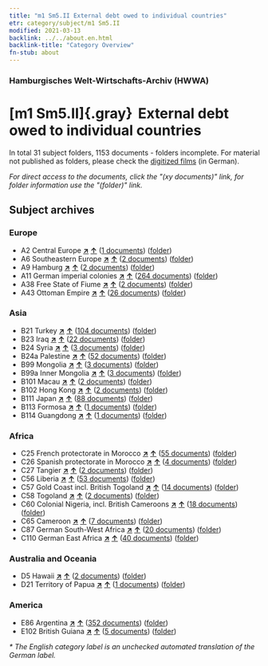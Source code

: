```yaml
---
title: "m1 Sm5.II External debt owed to individual countries"
etr: category/subject/m1 Sm5.II
modified: 2021-03-13
backlink: ../../about.en.html
backlink-title: "Category Overview"
fn-stub: about
---
```


### Hamburgisches Welt-Wirtschafts-Archiv (HWWA)
# [m1 Sm5.II]{.gray}&#8201; External debt owed to individual countries&#160; 





In total 31 subject folders, 1153 documents - folders incomplete.
For material not published as folders, please check the [digitized films](/film/h1_sh) (in German).

_For direct access to the documents, click the "(xy documents)" link, for folder information use the "(folder)" link._

## Subject archives



### Europe

- A2 Central Europe [**&nearr;**](../../../geo/i/140895/about.en.html "Central Europe (all folders)") [**&uarr;**](../../../geo/about.en.html#A2 "Country category system") (<a href="https://pm20.zbw.eu/dfgview/sh/140895,144819" title="about: Central Europe : External debt owed to individual countries" target="_blank">1 documents</a>) ([folder](http://purl.org/pressemappe20/folder/sh/140895,144819))
- A6 Southeastern Europe [**&nearr;**](../../../geo/i/140900/about.en.html "Southeastern Europe (all folders)") [**&uarr;**](../../../geo/about.en.html#A6 "Country category system") (<a href="https://pm20.zbw.eu/dfgview/sh/140900,144819" title="about: Southeastern Europe : External debt owed to individual countries" target="_blank">2 documents</a>) ([folder](http://purl.org/pressemappe20/folder/sh/140900,144819))
- A9 Hamburg [**&nearr;**](../../../geo/i/140905/about.en.html "Hamburg (all folders)") [**&uarr;**](../../../geo/about.en.html#A9 "Country category system") (<a href="https://pm20.zbw.eu/dfgview/sh/140905,144819" title="about: Hamburg : External debt owed to individual countries" target="_blank">2 documents</a>) ([folder](http://purl.org/pressemappe20/folder/sh/140905,144819))
- A11 German imperial colonies [**&nearr;**](../../../geo/i/140960/about.en.html "German imperial colonies (all folders)") [**&uarr;**](../../../geo/about.en.html#A11 "Country category system") (<a href="https://pm20.zbw.eu/dfgview/sh/140960,144819" title="about: German imperial colonies : External debt owed to individual countries" target="_blank">264 documents</a>) ([folder](http://purl.org/pressemappe20/folder/sh/140960,144819))
- A38 Free State of Fiume [**&nearr;**](../../../geo/i/141014/about.en.html "Free State of Fiume (all folders)") [**&uarr;**](../../../geo/about.en.html#A38 "Country category system") (<a href="https://pm20.zbw.eu/dfgview/sh/141014,144819" title="about: Free State of Fiume : External debt owed to individual countries" target="_blank">2 documents</a>) ([folder](http://purl.org/pressemappe20/folder/sh/141014,144819))
- A43 Ottoman Empire [**&nearr;**](../../../geo/i/141034/about.en.html "Ottoman Empire (all folders)") [**&uarr;**](../../../geo/about.en.html#A43 "Country category system") (<a href="https://pm20.zbw.eu/dfgview/sh/141034,144819" title="about: Ottoman Empire : External debt owed to individual countries" target="_blank">26 documents</a>) ([folder](http://purl.org/pressemappe20/folder/sh/141034,144819))

### Asia

- B21 Turkey [**&nearr;**](../../../geo/i/141111/about.en.html "Turkey (all folders)") [**&uarr;**](../../../geo/about.en.html#B21 "Country category system") (<a href="https://pm20.zbw.eu/dfgview/sh/141111,144819" title="about: Turkey : External debt owed to individual countries" target="_blank">104 documents</a>) ([folder](http://purl.org/pressemappe20/folder/sh/141111,144819))
- B23 Iraq [**&nearr;**](../../../geo/i/141113/about.en.html "Iraq (all folders)") [**&uarr;**](../../../geo/about.en.html#B23 "Country category system") (<a href="https://pm20.zbw.eu/dfgview/sh/141113,144819" title="about: Iraq : External debt owed to individual countries" target="_blank">22 documents</a>) ([folder](http://purl.org/pressemappe20/folder/sh/141113,144819))
- B24 Syria [**&nearr;**](../../../geo/i/141114/about.en.html "Syria (all folders)") [**&uarr;**](../../../geo/about.en.html#B24 "Country category system") (<a href="https://pm20.zbw.eu/dfgview/sh/141114,144819" title="about: Syria : External debt owed to individual countries" target="_blank">3 documents</a>) ([folder](http://purl.org/pressemappe20/folder/sh/141114,144819))
- B24a Palestine [**&nearr;**](../../../geo/i/141115/about.en.html "Palestine (all folders)") [**&uarr;**](../../../geo/about.en.html#B24a "Country category system") (<a href="https://pm20.zbw.eu/dfgview/sh/141115,144819" title="about: Palestine : External debt owed to individual countries" target="_blank">52 documents</a>) ([folder](http://purl.org/pressemappe20/folder/sh/141115,144819))
- B99 Mongolia [**&nearr;**](../../../geo/i/141261/about.en.html "Mongolia (all folders)") [**&uarr;**](../../../geo/about.en.html#B99 "Country category system") (<a href="https://pm20.zbw.eu/dfgview/sh/141261,144819" title="about: Mongolia : External debt owed to individual countries" target="_blank">3 documents</a>) ([folder](http://purl.org/pressemappe20/folder/sh/141261,144819))
- B99a Inner Mongolia [**&nearr;**](../../../geo/i/141264/about.en.html "Inner Mongolia (all folders)") [**&uarr;**](../../../geo/about.en.html#B99a "Country category system") (<a href="https://pm20.zbw.eu/dfgview/sh/141264,144819" title="about: Inner Mongolia : External debt owed to individual countries" target="_blank">3 documents</a>) ([folder](http://purl.org/pressemappe20/folder/sh/141264,144819))
- B101 Macau [**&nearr;**](../../../geo/i/141267/about.en.html "Macau (all folders)") [**&uarr;**](../../../geo/about.en.html#B101 "Country category system") (<a href="https://pm20.zbw.eu/dfgview/sh/141267,144819" title="about: Macau : External debt owed to individual countries" target="_blank">2 documents</a>) ([folder](http://purl.org/pressemappe20/folder/sh/141267,144819))
- B102 Hong Kong [**&nearr;**](../../../geo/i/141268/about.en.html "Hong Kong (all folders)") [**&uarr;**](../../../geo/about.en.html#B102 "Country category system") (<a href="https://pm20.zbw.eu/dfgview/sh/141268,144819" title="about: Hong Kong : External debt owed to individual countries" target="_blank">2 documents</a>) ([folder](http://purl.org/pressemappe20/folder/sh/141268,144819))
- B111 Japan [**&nearr;**](../../../geo/i/141272/about.en.html "Japan (all folders)") [**&uarr;**](../../../geo/about.en.html#B111 "Country category system") (<a href="https://pm20.zbw.eu/dfgview/sh/141272,144819" title="about: Japan : External debt owed to individual countries" target="_blank">88 documents</a>) ([folder](http://purl.org/pressemappe20/folder/sh/141272,144819))
- B113 Formosa [**&nearr;**](../../../geo/i/141274/about.en.html "Formosa (all folders)") [**&uarr;**](../../../geo/about.en.html#B113 "Country category system") (<a href="https://pm20.zbw.eu/dfgview/sh/141274,144819" title="about: Formosa : External debt owed to individual countries" target="_blank">1 documents</a>) ([folder](http://purl.org/pressemappe20/folder/sh/141274,144819))
- B114 Guangdong [**&nearr;**](../../../geo/i/141275/about.en.html "Guangdong (all folders)") [**&uarr;**](../../../geo/about.en.html#B114 "Country category system") (<a href="https://pm20.zbw.eu/dfgview/sh/141275,144819" title="about: Guangdong : External debt owed to individual countries" target="_blank">1 documents</a>) ([folder](http://purl.org/pressemappe20/folder/sh/141275,144819))

### Africa

- C25 French protectorate in Morocco [**&nearr;**](../../../geo/i/141358/about.en.html "French protectorate in Morocco (all folders)") [**&uarr;**](../../../geo/about.en.html#C25 "Country category system") (<a href="https://pm20.zbw.eu/dfgview/sh/141358,144819" title="about: French protectorate in Morocco : External debt owed to individual countries" target="_blank">55 documents</a>) ([folder](http://purl.org/pressemappe20/folder/sh/141358,144819))
- C26 Spanish protectorate in Morocco [**&nearr;**](../../../geo/i/141359/about.en.html "Spanish protectorate in Morocco (all folders)") [**&uarr;**](../../../geo/about.en.html#C26 "Country category system") (<a href="https://pm20.zbw.eu/dfgview/sh/141359,144819" title="about: Spanish protectorate in Morocco : External debt owed to individual countries" target="_blank">4 documents</a>) ([folder](http://purl.org/pressemappe20/folder/sh/141359,144819))
- C27 Tangier [**&nearr;**](../../../geo/i/141360/about.en.html "Tangier (all folders)") [**&uarr;**](../../../geo/about.en.html#C27 "Country category system") (<a href="https://pm20.zbw.eu/dfgview/sh/141360,144819" title="about: Tangier : External debt owed to individual countries" target="_blank">2 documents</a>) ([folder](http://purl.org/pressemappe20/folder/sh/141360,144819))
- C56 Liberia [**&nearr;**](../../../geo/i/141405/about.en.html "Liberia (all folders)") [**&uarr;**](../../../geo/about.en.html#C56 "Country category system") (<a href="https://pm20.zbw.eu/dfgview/sh/141405,144819" title="about: Liberia : External debt owed to individual countries" target="_blank">53 documents</a>) ([folder](http://purl.org/pressemappe20/folder/sh/141405,144819))
- C57 Gold Coast incl. British Togoland [**&nearr;**](../../../geo/i/141406/about.en.html "Gold Coast incl. British Togoland (all folders)") [**&uarr;**](../../../geo/about.en.html#C57 "Country category system") (<a href="https://pm20.zbw.eu/dfgview/sh/141406,144819" title="about: Gold Coast incl. British Togoland : External debt owed to individual countries" target="_blank">14 documents</a>) ([folder](http://purl.org/pressemappe20/folder/sh/141406,144819))
- C58 Togoland [**&nearr;**](../../../geo/i/141408/about.en.html "Togoland (all folders)") [**&uarr;**](../../../geo/about.en.html#C58 "Country category system") (<a href="https://pm20.zbw.eu/dfgview/sh/141408,144819" title="about: Togoland : External debt owed to individual countries" target="_blank">2 documents</a>) ([folder](http://purl.org/pressemappe20/folder/sh/141408,144819))
- C60 Colonial Nigeria, incl. British Cameroons [**&nearr;**](../../../geo/i/141409/about.en.html "Colonial Nigeria, incl. British Cameroons (all folders)") [**&uarr;**](../../../geo/about.en.html#C60 "Country category system") (<a href="https://pm20.zbw.eu/dfgview/sh/141409,144819" title="about: Colonial Nigeria, incl. British Cameroons : External debt owed to individual countries" target="_blank">18 documents</a>) ([folder](http://purl.org/pressemappe20/folder/sh/141409,144819))
- C65 Cameroon [**&nearr;**](../../../geo/i/141410/about.en.html "Cameroon (all folders)") [**&uarr;**](../../../geo/about.en.html#C65 "Country category system") (<a href="https://pm20.zbw.eu/dfgview/sh/141410,144819" title="about: Cameroon : External debt owed to individual countries" target="_blank">7 documents</a>) ([folder](http://purl.org/pressemappe20/folder/sh/141410,144819))
- C87 German South-West Africa [**&nearr;**](../../../geo/i/141450/about.en.html "German South-West Africa (all folders)") [**&uarr;**](../../../geo/about.en.html#C87 "Country category system") (<a href="https://pm20.zbw.eu/dfgview/sh/141450,144819" title="about: German South-West Africa : External debt owed to individual countries" target="_blank">20 documents</a>) ([folder](http://purl.org/pressemappe20/folder/sh/141450,144819))
- C110 German East Africa [**&nearr;**](../../../geo/i/141471/about.en.html "German East Africa (all folders)") [**&uarr;**](../../../geo/about.en.html#C110 "Country category system") (<a href="https://pm20.zbw.eu/dfgview/sh/141471,144819" title="about: German East Africa : External debt owed to individual countries" target="_blank">40 documents</a>) ([folder](http://purl.org/pressemappe20/folder/sh/141471,144819))

### Australia and Oceania

- D5 Hawaii [**&nearr;**](../../../geo/i/141595/about.en.html "Hawaii (all folders)") [**&uarr;**](../../../geo/about.en.html#D5 "Country category system") (<a href="https://pm20.zbw.eu/dfgview/sh/141595,144819" title="about: Hawaii : External debt owed to individual countries" target="_blank">2 documents</a>) ([folder](http://purl.org/pressemappe20/folder/sh/141595,144819))
- D21 Territory of Papua [**&nearr;**](../../../geo/i/141620/about.en.html "Territory of Papua (all folders)") [**&uarr;**](../../../geo/about.en.html#D21 "Country category system") (<a href="https://pm20.zbw.eu/dfgview/sh/141620,144819" title="about: Territory of Papua : External debt owed to individual countries" target="_blank">1 documents</a>) ([folder](http://purl.org/pressemappe20/folder/sh/141620,144819))

### America

- E86 Argentina [**&nearr;**](../../../geo/i/141692/about.en.html "Argentina (all folders)") [**&uarr;**](../../../geo/about.en.html#E86 "Country category system") (<a href="https://pm20.zbw.eu/dfgview/sh/141692,144819" title="about: Argentina : External debt owed to individual countries" target="_blank">352 documents</a>) ([folder](http://purl.org/pressemappe20/folder/sh/141692,144819))
- E102 British Guiana [**&nearr;**](../../../geo/i/141700/about.en.html "British Guiana (all folders)") [**&uarr;**](../../../geo/about.en.html#E102 "Country category system") (<a href="https://pm20.zbw.eu/dfgview/sh/141700,144819" title="about: British Guiana : External debt owed to individual countries" target="_blank">5 documents</a>) ([folder](http://purl.org/pressemappe20/folder/sh/141700,144819))


_* The English category label is an unchecked automated translation of the German label._

